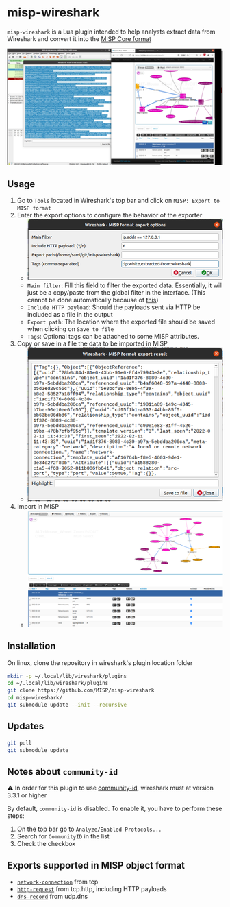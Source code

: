 # misp-wireshark

`misp-wireshark` is a Lua plugin intended to help analysts extract data from Wireshark and convert it into the [MISP Core format](https://www.misp-project.org/datamodels/)

[![](https://raw.githubusercontent.com/MISP/misp-wireshark/main/doc/pictures/misp-wireshark.png)](https://youtu.be/B7xs5SwhlTA)

## Usage

1. Go to `Tools` located in Wireshark's top bar and click on `MISP: Export to MISP format`
2. Enter the export options to configure the behavior of the exporter
    - ![Plugin options](doc/pictures/options.png)
    - `Main filter`: Fill this field to filter the exported data. Essentially, it will just be a copy/paste from the global filter in the interface. (This cannot be done automatically because of [this](https://github.com/MISP/misp-wireshark/blob/89578d5c0eac9a23dc6f60afe223996ee0e50e32/misp-wireshark.lua#L70))
    - `Include HTTP payload`: Should the payloads sent via HTTP be included as a file in the output
    - `Export path`: The location where the exported file should be saved when clicking on `Save to file`
    - `Tags`: Optional tags can be attached to some MISP attributes. 
3. Copy or save in a file the data to be imported in MISP
    - ![Plugin output](doc/pictures/output.png)
4. Import in MISP
    - ![MISP result](doc/pictures/misp.png)


## Installation

On linux, clone the repository in wireshark's plugin location folder

```bash
mkdir -p ~/.local/lib/wireshark/plugins
cd ~/.local/lib/wireshark/plugins
git clone https://github.com/MISP/misp-wireshark 
cd misp-wireshark/
git submodule update --init --recursive
```

## Updates

```bash
git pull
git submodule update
```


## Notes about `community-id`
:warning: In order for this plugin to use [community-id](https://github.com/corelight/community-id-spec), wireshark must at version 3.3.1 or higher

By default, `community-id` is disabled. To enable it, you have to perform these steps:
1. On the top bar go to `Analyze/Enabled Protocols...`
2. Search for `CommunityID` in the list
3. Check the checkbox


## Exports supported in MISP object format

- [`network-connection`](https://www.misp-project.org/objects.html#_network_connection) from tcp
- [`http-request`](https://www.misp-project.org/objects.html#_http_request) from tcp.http, including HTTP payloads
- [`dns-record`](https://www.misp-project.org/objects.html#_dns_record) from udp.dns
